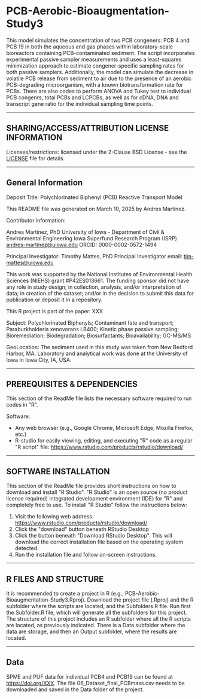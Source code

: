 # PCB-Aerobic-Bioaugmentation-Study3
This model simulates the concentration of two PCB congeners: PCB 4 and PCB 19 in both the aqueous and gas phases within laboratory-scale bioreactors containing PCB-contaminated sediment. The script incorporates experimental passive sampler measurements and uses a least-squares minimization approach to estimate congener-specific sampling rates for both passive samplers. Additionally, the model can simulate the decrease in volatile PCB release from sediment to air due to the presence of an aerobic PCB-degrading microorganism, with a known biotransformation rate for PCBs. There are also codes to perform ANOVA and Tukey test to individual PCB congenrs, total PCBs and LCPCBs, as well as for cDNA, DNA and transcript gene ratio for the individual sampling time points.

--------------------------
SHARING/ACCESS/ATTRIBUTION LICENSE INFORMATION
--------------------------

Licenses/restrictions: licensed under the 2-Clause BSD License - see the [LICENSE](LICENSE) file for details.

----------------------
General Information
----------------------

Deposit Title: Polychlorinated Biphenyl (PCB) Reactive Transport Model

This README file was generated on March 10, 2025 by Andres Martinez.

Contributor information:

Andres Martinez, PhD
University of Iowa - Department of Civil & Environmental Engineering
Iowa Superfund Research Program (ISRP)
andres-martinez@uiowa.edu
ORCID: 0000-0002-0572-1494

Principal Investigator: Timothy Mattes, PhD
Principal Investigator email: tim-mattes@uiowa.edu

This work was supported by the National Institutes of Environmental Health Sciences (NIEHS) grant #P42ES013661.  The funding sponsor did not have any role in study design; in collection, analysis, and/or interpretation of data; in creation of the dataset; and/or in the decision to submit this data for publication or deposit it in a repository.

This R project is part of the paper: XXX

Subject: Polychlorinated Biphenyls; Contaminant fate and transport; Paraburkholderia xenovorans LB400; Kinetic phase passive sampling; Bioremediation; Biodegradation; Biosurfactants; Bioavailability; GC-MS/MS

GeoLocation: The sediment used in this study was taken from New Bedford Harbor, MA. Laboratory and analytical work was done at the University of Iowa in Iowa City, IA, USA.

--------
PREREQUISITES & DEPENDENCIES
--------
This section of the ReadMe file lists the necessary software required to run codes in "R".

Software:
- Any web browser (e.g., Google Chrome, Microsoft Edge, Mozilla Firefox, etc.)
- R-studio for easily viewing, editing, and executing "R" code as a regular "R script" file:
https://www.rstudio.com/products/rstudio/download/

--------
SOFTWARE INSTALLATION
--------

This section of the ReadMe file provides short instructions on how to download and install "R Studio".  "R Studio" is an open source (no product license required) integrated development environment (IDE) for "R" and completely free to use.  To install "R Studio" follow the instructions below:

1. Visit the following web address: https://www.rstudio.com/products/rstudio/download/
2. Click the "download" button beneath RStudio Desktop
3. Click the button beneath "Download RStudio Desktop".  This will download the correct installation file based on the operating system detected.
4. Run the installation file and follow on-screen instructions. 

--------
R FILES AND STRUCTURE
--------
It is recommended to create a project in R (e.g., PCB-Aerobic-Bioaugmentation-Study3.Rproj). Download the project file (.Rproj) and the R subfolder where the scripts are located, and the Subfolders.R file. Run first the Subfolder.R file, which will generate all the subfolders for this project.
The structure of this project includes an R subfolder where all the R scripts are located, as previously indicated. There is a Data subfolder where the data are storage, and then an Output subfolder, where the results are located.

--------
Data
--------

SPME and PUF data for individual PCB4 and PCB19 can be found at https://doi.org/XXX. The file 06_Dataset_final_PCBmass.csv needs to be downloaded and saved in the Data folder of the project.


